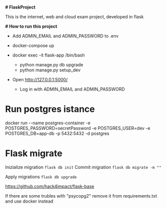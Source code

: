 **# FlaskProject**

This is the internet, web and cloud exam project, developed in flask


**# How to run this project**

- Add ADMIN_EMAIL and ADMIN_PASSWORD to .env
- docker-compose up

- docker exec -it flask-app /bin/bash
  - python manage.py db upgrade
  - python manage.py setup_dev
- Open http://127.0.0.1:5000/ 
  - Log in with ADMIN_EMAIL and ADMIN_PASSWORD




# Run postgres istance

docker run --name postgres-container -e POSTGRES_PASSWORD=secretPassword -e POSTGRES_USER=dev -e POSTGRES_DB=app-db -p 5432:5432 -d postgres

# Flask migrate

Inizialize migration `flask db init`
Commit migration `flask db migrate -m ""`

Apply migrations `flask db upgrade`

https://github.com/hack4impact/flask-base


If there are some trubles with "psycopg2" remove it from requirements.txt and use docker instead
